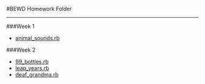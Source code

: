 #BEWD Homework Folder

---

###Week 1
* [animal_sounds.rb](https://github.com/g2gonzalez/bewd_homework/blob/master/week_1/animal_sounds.rb)

###Week 2
* [99_bottles.rb](https://github.com/g2gonzalez/bewd_homework/blob/master/week_2/99_bottles.rb)
* [leap_years.rb](https://github.com/g2gonzalez/bewd_homework/blob/master/week_2/leap_years.rb)
* [deaf_grandma.rb](https://github.com/g2gonzalez/bewd_homework/blob/master/week_2/deaf_grandma.rb) 